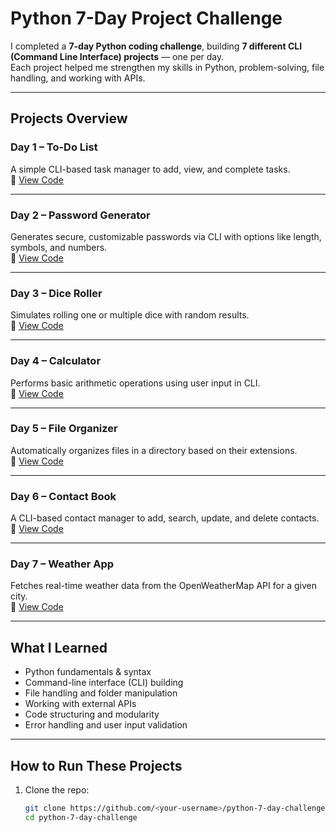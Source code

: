 #  Python 7-Day Project Challenge

I completed a **7-day Python coding challenge**, building **7 different CLI (Command Line Interface) projects** — one per day.  
Each project helped me strengthen my skills in Python, problem-solving, file handling, and working with APIs.

---

##  Projects Overview

###  Day 1 – To-Do List
A simple CLI-based task manager to add, view, and complete tasks.  
🔗 [View Code](./day1/todo.py)

---

###  Day 2 – Password Generator
Generates secure, customizable passwords via CLI with options like length, symbols, and numbers.  
🔗 [View Code](./day2/pwd_gen.py)

---

###  Day 3 – Dice Roller
Simulates rolling one or multiple dice with random results.  
🔗 [View Code](./day3/dice_roller.py)

---

###  Day 4 – Calculator
Performs basic arithmetic operations using user input in CLI.  
🔗 [View Code](./day4/calculator.py)

---

###  Day 5 – File Organizer
Automatically organizes files in a directory based on their extensions.  
🔗 [View Code](./day5/py/file_organizer.py)

---

###  Day 6 – Contact Book
A CLI-based contact manager to add, search, update, and delete contacts.  
🔗 [View Code](./day6/contact_book.py)

---

###  Day 7 – Weather App
Fetches real-time weather data from the OpenWeatherMap API for a given city.  
🔗 [View Code](./day7/weather_app.py)

---

##  What I Learned

-  Python fundamentals & syntax
-  Command-line interface (CLI) building
-  File handling and folder manipulation
-  Working with external APIs
-  Code structuring and modularity
-  Error handling and user input validation

---

##  How to Run These Projects

1. Clone the repo:
   ```bash
   git clone https://github.com/<your-username>/python-7-day-challenge.git
   cd python-7-day-challenge
